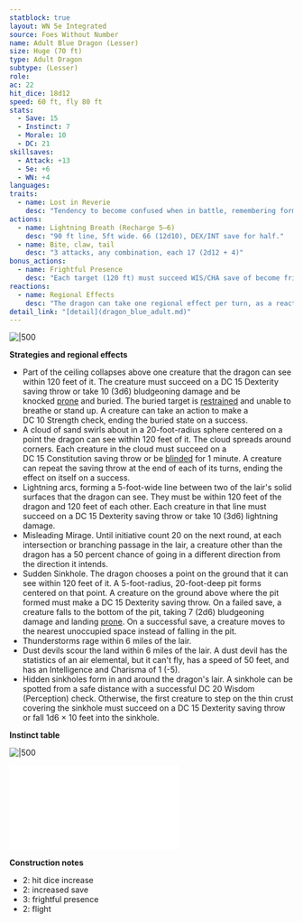 ```yaml
---
statblock: true
layout: WN 5e Integrated
source: Foes Without Number
name: Adult Blue Dragon (Lesser)
size: Huge (70 ft)
type: Adult Dragon
subtype: (Lesser)
role: 
ac: 22
hit_dice: 18d12
speed: 60 ft, fly 80 ft
stats:
  - Save: 15
  - Instinct: 7
  - Morale: 10
  - DC: 21
skillsaves:
  - Attack: +13
  - 5e: +6
  - WN: +4
languages: 
traits:
  - name: Lost in Reverie
    desc: "Tendency to become confused when in battle, remembering former ages and former faces. A dragon must make an Instinct check every round of combat as it struggles to remain focused on the present (check details link)"
actions:
  - name: Lightning Breath (Recharge 5–6)
    desc: "90 ft line, 5ft wide. 66 (12d10), DEX/INT save for half."
  - name: Bite, claw, tail
    desc: "3 attacks, any combination, each 17 (2d12 + 4)"
bonus_actions:
  - name: Frightful Presence
    desc: "Each target (120 ft) must succeed WIS/CHA save of become frightened. for 1 minute. A creature can repeat the saving throw at the end of each of its turns, ending the effect on itself on a success, then immune for the next 24h."
reactions:
  - name: Regional Effects
    desc: "The dragon can take one regional effect per turn, as a reaction for being attacked (check details link)"
detail_link: "[detail](dragon_blue_adult.md)"
---
```


![|500](https://i.imgur.com/aQ139MJ.png)

**Strategies and regional effects**

- Part of the ceiling collapses above one creature that the dragon can see within 120 feet of it. The creature must succeed on a DC 15 Dexterity saving throw or take 10 (3d6) bludgeoning damage and be knocked [prone](https://5e.tools/conditionsdiseases.html#prone_phb) and buried. The buried target is [restrained](https://5e.tools/conditionsdiseases.html#restrained_phb) and unable to breathe or stand up. A creature can take an action to make a DC 10 Strength check, ending the buried state on a success.
- A cloud of sand swirls about in a 20-foot-radius sphere centered on a point the dragon can see within 120 feet of it. The cloud spreads around corners. Each creature in the cloud must succeed on a DC 15 Constitution saving throw or be [blinded](https://5e.tools/conditionsdiseases.html#blinded_phb) for 1 minute. A creature can repeat the saving throw at the end of each of its turns, ending the effect on itself on a success.
- Lightning arcs, forming a 5-foot-wide line between two of the lair's solid surfaces that the dragon can see. They must be within 120 feet of the dragon and 120 feet of each other. Each creature in that line must succeed on a DC 15 Dexterity saving throw or take 10 (3d6) lightning damage.
- Misleading Mirage. Until initiative count 20 on the next round, at each intersection or branching passage in the lair, a creature other than the dragon has a 50 percent chance of going in a different direction from the direction it intends.
- Sudden Sinkhole. The dragon chooses a point on the ground that it can see within 120 feet of it. A 5-foot-radius, 20-foot-deep pit forms centered on that point. A creature on the ground above where the pit formed must make a DC 15 Dexterity saving throw. On a failed save, a creature falls to the bottom of the pit, taking 7 (2d6) bludgeoning damage and landing [prone](https://5e.tools/conditionsdiseases.html#prone_phb). On a successful save, a creature moves to the nearest unoccupied space instead of falling in the pit.
- Thunderstorms rage within 6 miles of the lair.
- Dust devils scour the land within 6 miles of the lair. A dust devil has the statistics of an air elemental, but it can't fly, has a speed of 50 feet, and has an Intelligence and Charisma of 1 (-5).
- Hidden sinkholes form in and around the dragon's lair. A sinkhole can be spotted from a safe distance with a successful DC 20 Wisdom (Perception) check. Otherwise, the first creature to step on the thin crust covering the sinkhole must succeed on a DC 15 Dexterity saving throw or fall 1d6 × 10 feet into the sinkhole.

**Instinct table**

![|500](https://i.imgur.com/CJdOeMg.png)

![Dragons](../campaign/context/cultures.md#Dragons)

**Construction notes**

- 2: hit dice increase
- 2: increased save
- 3: frightful presence
- 2: flight

